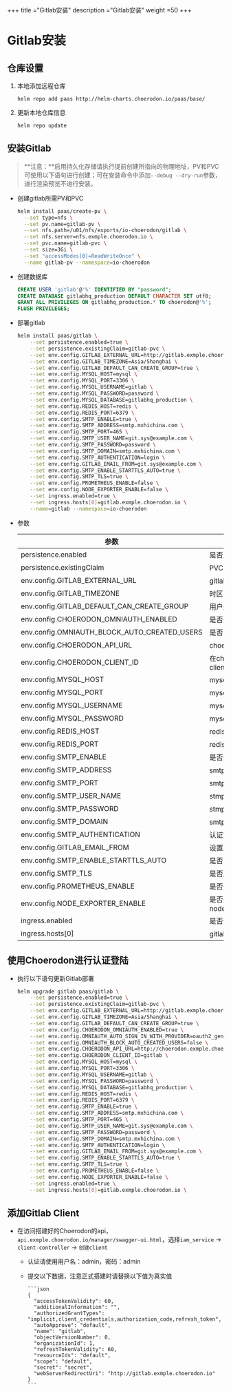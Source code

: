 +++
title ="Gitlab安装"
description ="Gitlab安装"
weight =50
+++

# Gitlab安装

## 仓库设置

1. 本地添加远程仓库

    ```
    helm repo add paas http://helm-charts.choerodon.io/paas/base/
    ```
1. 更新本地仓库信息

    ```
    helm repo update 
    ```

## 安装Gitlab

> **注意：**启用持久化存储请执行提前创建所指向的物理地址，PV和PVC可使用以下语句进行创建；可在安装命令中添加`--debug --dry-run`参数，进行渲染预览不进行安装。

- 创建gitlab所需PV和PVC

    ```bash
    helm install paas/create-pv \
      --set type=nfs \
      --set pv.name=gitlab-pv \
      --set nfs.path=/u01/nfs/exports/io-choerodon/gitlab \
      --set nfs.server=nfs.exmple.choerodon.io \
      --set pvc.name=gitlab-pvc \
      --set size=3Gi \
      --set "accessModes[0]=ReadWriteOnce" \
      --name gitlab-pv --namespace=io-choerodon
    ```
- 创建数据库

    ```sql
    CREATE USER 'gitlab'@'%' IDENTIFIED BY "password";
    CREATE DATABASE gitlabhq_production DEFAULT CHARACTER SET utf8;
    GRANT ALL PRIVILEGES ON gitlabhq_production.* TO choerodon@'%';
    FLUSH PRIVILEGES;
    ```

- 部署gitlab

    ```bash
    helm install paas/gitlab \
        --set persistence.enabled=true \
        --set persistence.existingClaim=gitlab-pvc \
        --set env.config.GITLAB_EXTERNAL_URL=http://gitlab.exmple.choerodon.io \
        --set env.config.GITLAB_TIMEZONE=Asia/Shanghai \
        --set env.config.GITLAB_DEFAULT_CAN_CREATE_GROUP=true \
        --set env.config.MYSQL_HOST=mysql \
        --set env.config.MYSQL_PORT=3306 \
        --set env.config.MYSQL_USERNAME=gitlab \
        --set env.config.MYSQL_PASSWORD=password \
        --set env.config.MYSQL_DATABASE=gitlabhq_production \
        --set env.config.REDIS_HOST=redis \
        --set env.config.REDIS_PORT=6379 \
        --set env.config.SMTP_ENABLE=true \
        --set env.config.SMTP_ADDRESS=smtp.mxhichina.com \
        --set env.config.SMTP_PORT=465 \
        --set env.config.SMTP_USER_NAME=git.sys@example.com \
        --set env.config.SMTP_PASSWORD=password \
        --set env.config.SMTP_DOMAIN=smtp.mxhichina.com \
        --set env.config.SMTP_AUTHENTICATION=login \
        --set env.config.GITLAB_EMAIL_FROM=git.sys@example.com \
        --set env.config.SMTP_ENABLE_STARTTLS_AUTO=true \
        --set env.config.SMTP_TLS=true \
        --set env.config.PROMETHEUS_ENABLE=false \
        --set env.config.NODE_EXPORTER_ENABLE=false \
        --set ingress.enabled=true \
        --set ingress.hosts[0]=gitlab.exmple.choerodon.io \
        --name=gitlab --namespace=io-choerodon 
    ```

- 参数

    参数 | 含义 
    --- |  --- 
    persistence.enabled|是否启用持久化存储
    persistence.existingClaim|PVC的名称
    env.config.GITLAB_EXTERNAL_URL|gitlab的域名
    env.config.GITLAB_TIMEZONE|时区
    env.config.GITLAB_DEFAULT_CAN_CREATE_GROUP|用户是否可以创建组 
    env.config.CHOERODON_OMNIAUTH_ENABLED|是否开启第三方认证 
    env.config.OMNIAUTH_BLOCK_AUTO_CREATED_USERS|是否自动创建用户 
    env.config.CHOERODON_API_URL|choerodon的Api地址
    env.config.CHOERODON_CLIENT_ID|在choerodon上申请的client id
    env.config.MYSQL_HOST|mysql地址 
    env.config.MYSQL_PORT|mysql端口号 
    env.config.MYSQL_USERNAME|mysql用户名 
    env.config.MYSQL_PASSWORD|mysql用户密码 
    env.config.REDIS_HOST|redis地址 
    env.config.REDIS_PORT|redis端口号
    env.config.SMTP_ENABLE|是否开启smtp 
    env.config.SMTP_ADDRESS|smtp地址
    env.config.SMTP_PORT|smtp端口号 
    env.config.SMTP_USER_NAME|stmp用户
    env.config.SMTP_PASSWORD|stmp用户密码 
    env.config.SMTP_DOMAIN|smtp地址
    env.config.SMTP_AUTHENTICATION|认证方式 
    env.config.GITLAB_EMAIL_FROM|设置发件人email
    env.config.SMTP_ENABLE_STARTTLS_AUTO|是否自动启用TLS 
    env.config.SMTP_TLS|是否启用TLS 
    env.config.PROMETHEUS_ENABLE|是否开启prometheus
    env.config.NODE_EXPORTER_ENABLE|是否开启node_exporter_enable
    ingress.enabled|是否开启ingress 
    ingress.hosts[0]|gitlab的域名


## 使用Choerodon进行认证登陆

- 执行以下语句更新Gitlab部署

    ```bash
    helm upgrade gitlab paas/gitlab \
        --set persistence.enabled=true \
        --set persistence.existingClaim=gitlab-pvc \
        --set env.config.GITLAB_EXTERNAL_URL=http://gitlab.exmple.choerodon.io \
        --set env.config.GITLAB_TIMEZONE=Asia/Shanghai \
        --set env.config.GITLAB_DEFAULT_CAN_CREATE_GROUP=true \
        --set env.config.CHOERODON_OMNIAUTH_ENABLED=true \
        --set env.config.OMNIAUTH_AUTO_SIGN_IN_WITH_PROVIDER=oauth2_generic \
        --set env.config.OMNIAUTH_BLOCK_AUTO_CREATED_USERS=false \
        --set env.config.CHOERODON_API_URL=http://choerodon.exmple.choerodon.io \
        --set env.config.CHOERODON_CLIENT_ID=gitlab \
        --set env.config.MYSQL_HOST=mysql \
        --set env.config.MYSQL_PORT=3306 \
        --set env.config.MYSQL_USERNAME=gitlab \
        --set env.config.MYSQL_PASSWORD=password \
        --set env.config.MYSQL_DATABASE=gitlabhq_production \
        --set env.config.REDIS_HOST=redis \
        --set env.config.REDIS_PORT=6379 \
        --set env.config.SMTP_ENABLE=true \
        --set env.config.SMTP_ADDRESS=smtp.mxhichina.com \
        --set env.config.SMTP_PORT=465 \
        --set env.config.SMTP_USER_NAME=git.sys@example.com \
        --set env.config.SMTP_PASSWORD=password \
        --set env.config.SMTP_DOMAIN=smtp.mxhichina.com \
        --set env.config.SMTP_AUTHENTICATION=login \
        --set env.config.GITLAB_EMAIL_FROM=git.sys@example.com \
        --set env.config.SMTP_ENABLE_STARTTLS_AUTO=true \
        --set env.config.SMTP_TLS=true \
        --set env.config.PROMETHEUS_ENABLE=false \
        --set env.config.NODE_EXPORTER_ENABLE=false \
        --set ingress.enabled=true \
        --set ingress.hosts[0]=gitlab.exmple.choerodon.io \
    ```

## 添加Gitlab Client

- 在访问搭建好的Choerodon的api，`api.exmple.choerodon.io/manager/swagger-ui.html`，选择`iam_service` -> `client-controller` -> `创建client`
  - 认证请使用用户名：admin，密码：admin
  - 提交以下数据，注意正式搭建时请替换以下值为真实值
      
        ```json
        {
          "accessTokenValidity": 60,
          "additionalInformation": "",
          "authorizedGrantTypes": "implicit,client_credentials,authorization_code,refresh_token",
          "autoApprove": "default",
          "name": "gitlab",
          "objectVersionNumber": 0,
          "organizationId": 1,
          "refreshTokenValidity": 60,
          "resourceIds": "default",
          "scope": "default",
          "secret": "secret",
          "webServerRedirectUri": "http://gitlab.exmple.choerodon.io"
        }
        ```